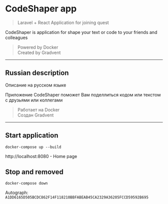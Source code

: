 # CodeShaper app

> Laravel + React Application for joining quest

CodeShaper is application for shape your text or code to your friends and colleagues

> Powered by Docker   
> Created by Gradvent

***
## Russian description
Описание на русском языке

Приложение CodeShaper поможет Вам поделлиться кодом или текстом с друзьями или коллегами

> Работает на Docker  
> Создан Gradvent

***

## Start application

```
docker-compose up --build
```
http://localhost:8080 - Home page

## Stop and removed

```
docker-compose down
```

Autograph: `A1DD6165D505BCDC862F14F118210BBFABEAB45CA2329A36205FCCD59592B695`